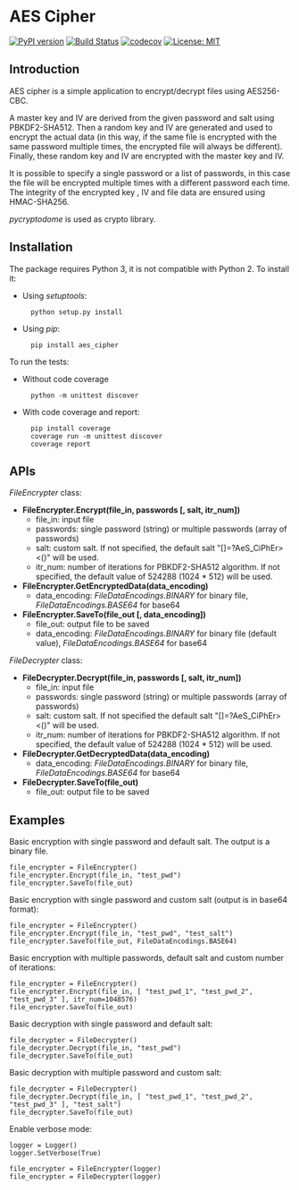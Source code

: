 # AES Cipher
[![PyPI version](https://badge.fury.io/py/aes-cipher.svg)](https://badge.fury.io/py/aes-cipher)
[![Build Status](https://www.travis-ci.com/ebellocchia/aes_cipher.svg?branch=main)](https://travis-ci.com/ebellocchia/aes_cipher)
[![codecov](https://codecov.io/gh/ebellocchia/aes_cipher/branch/main/graph/badge.svg)](https://codecov.io/gh/ebellocchia/aes_cipher)
[![License: MIT](https://img.shields.io/badge/License-MIT-yellow.svg)](https://raw.githubusercontent.com/ebellocchia/bip_utils/master/LICENSE)

## Introduction

AES cipher is a simple application to encrypt/decrypt files using AES256-CBC.

A master key and IV are derived from the given password and salt using PBKDF2-SHA512. Then a random key and IV are generated and used to encrypt the actual data (in this way, if the same file is encrypted with the same password multiple times, the encrypted file will always be different). Finally, these random key and IV are encrypted with the master key and IV.

It is possible to specify a single password or a list of passwords, in this case the file will be encrypted multiple times with a different password each time. The integrity of the encrypted key , IV and file data are ensured using HMAC-SHA256.

*pycryptodome* is used as crypto library.

## Installation

The package requires Python 3, it is not compatible with Python 2.
To install it:
- Using *setuptools*:

        python setup.py install

- Using *pip*:

        pip install aes_cipher

To run the tests:

- Without code coverage

        python -m unittest discover

- With code coverage and report:

        pip install coverage
        coverage run -m unittest discover
        coverage report

## APIs

*FileEncrypter* class:

- **FileEncrypter.Encrypt(file_in, passwords [, salt, itr_num])**
    - file_in: input file
    - passwords: single password (string) or multiple passwords (array of passwords)
    - salt: custom salt. If not specified, the default salt "[]=?AeS_CiPhEr><()" will be used.
    - itr_num: number of iterations for PBKDF2-SHA512 algorithm. If not specified, the default value of 524288 (1024 * 512) will be used.
- **FileEncrypter.GetEncryptedData(data_encoding)**
    - data_encoding: *FileDataEncodings.BINARY* for binary file, *FileDataEncodings.BASE64* for base64
- **FileEncrypter.SaveTo(file_out [, data_encoding])**
    - file_out: output file to be saved
    - data_encoding: *FileDataEncodings.BINARY* for binary file (default value), *FileDataEncodings.BASE64* for base64

*FileDecrypter* class:

- **FileDecrypter.Decrypt(file_in, passwords [, salt, itr_num])**
    - file_in: input file
    - passwords: single password (string) or multiple passwords (array of passwords)
    - salt: custom salt. If not specified the default salt "[]=?AeS_CiPhEr><()" will be used.
    - itr_num: number of iterations for PBKDF2-SHA512 algorithm. If not specified, the default value of 524288 (1024 * 512) will be used.
- **FileDecrypter.GetDecryptedData(data_encoding)**
    - data_encoding: *FileDataEncodings.BINARY* for binary file, *FileDataEncodings.BASE64* for base64
- **FileDecrypter.SaveTo(file_out)**
    - file_out: output file to be saved

## Examples

Basic encryption with single password and default salt. The output is a binary file.

    file_encrypter = FileEncrypter()
    file_encrypter.Encrypt(file_in, "test_pwd")
    file_encrypter.SaveTo(file_out)

Basic encryption with single password and custom salt (output is in base64 format):

    file_encrypter = FileEncrypter()
    file_encrypter.Encrypt(file_in, "test_pwd", "test_salt")
    file_encrypter.SaveTo(file_out, FileDataEncodings.BASE64)

Basic encryption with multiple passwords, default salt and custom number of iterations:

    file_encrypter = FileEncrypter()
    file_encrypter.Encrypt(file_in, [ "test_pwd_1", "test_pwd_2", "test_pwd_3" ], itr_num=1048576)
    file_encrypter.SaveTo(file_out)

Basic decryption with single password and default salt:

    file_decrypter = FileDecrypter()
    file_decrypter.Decrypt(file_in, "test_pwd")
    file_decrypter.SaveTo(file_out)

Basic decryption with multiple password and custom salt:

    file_decrypter = FileDecrypter()
    file_decrypter.Decrypt(file_in, [ "test_pwd_1", "test_pwd_2", "test_pwd_3" ], "test_salt")
    file_decrypter.SaveTo(file_out)

Enable verbose mode:

    logger = Logger()
    logger.SetVerbose(True)

    file_encrypter = FileEncrypter(logger)
    file_encrypter = FileDecrypter(logger)
